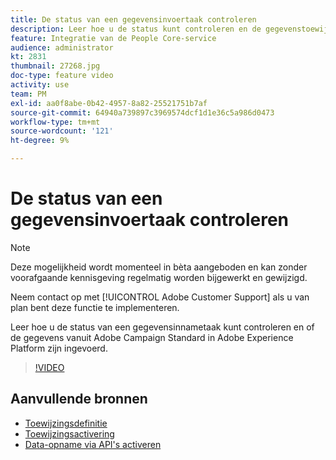 ```yaml
---
title: De status van een gegevensinvoertaak controleren
description: Leer hoe u de status kunt controleren en de gegevenstoewijzing kunt wijzigen.
feature: Integratie van de People Core-service
audience: administrator
kt: 2831
thumbnail: 27268.jpg
doc-type: feature video
activity: use
team: PM
exl-id: aa0f8abe-0b42-4957-8a82-25521751b7af
source-git-commit: 64940a739897c3969574dcf1d1e36c5a986d0473
workflow-type: tm+mt
source-wordcount: '121'
ht-degree: 9%

---
```


# De status van een gegevensinvoertaak controleren

>[!NOTE]
>
>Deze mogelijkheid wordt momenteel in bèta aangeboden en kan zonder voorafgaande kennisgeving regelmatig worden bijgewerkt en gewijzigd.
>
>Neem contact op met [!UICONTROL Adobe Customer Support] als u van plan bent deze functie te implementeren.

Leer hoe u de status van een gegevensinnametaak kunt controleren en of de gegevens vanuit Adobe Campaign Standard in Adobe Experience Platform zijn ingevoerd.

>[!VIDEO](https://video.tv.adobe.com/v/27268?quality=12)

## Aanvullende bronnen

* [Toewijzingsdefinitie](https://experienceleague.adobe.com/docs/campaign-standard/using/integrating-with-adobe-cloud/adobe-experience-platform/data-connector/aep-mapping-definition.html)
* [Toewijzingsactivering](https://experienceleague.adobe.com/docs/campaign-standard/using/integrating-with-adobe-cloud/adobe-experience-platform/data-connector/aep-mapping-activation.html)
* [Data-opname via API&#39;s activeren](https://experienceleague.adobe.com/docs/campaign-standard/using/integrating-with-adobe-cloud/adobe-experience-platform/data-connector/aep-triggering-data-ingestion.html)
